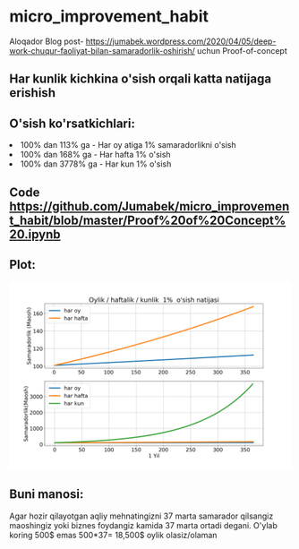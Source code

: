 # micro_improvement_habit

Aloqador Blog post- https://jumabek.wordpress.com/2020/04/05/deep-work-chuqur-faoliyat-bilan-samaradorlik-oshirish/ uchun Proof-of-concept 

## Har kunlik kichkina o'sish orqali katta natijaga erishish

## O'sish ko'rsatkichlari:
<li>
100% dan 113% ga - Har oy atiga 1% samaradorlikni o'sish
</li>
<li>
100% dan 168% ga - Har hafta 1% o'sish </li>
<li>
100% dan 3778% ga - Har kun 1% o'sish </li>

## Code https://github.com/Jumabek/micro_improvement_habit/blob/master/Proof%20of%20Concept%20.ipynb

## Plot:
<img src= 'https://github.com/Jumabek/micro_improvement_habit/blob/master/jahongirga.png' />

## Buni manosi:
Agar hozir qilayotgan aqliy mehnatingizni 37 marta samarador qilsangiz maoshingiz yoki biznes foydangiz kamida 37 marta ortadi degani.
O'ylab koring 500$ emas 500*37= 18,500$ oylik olasiz/olaman
